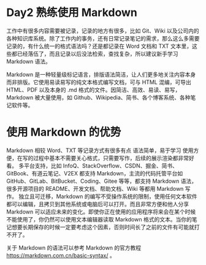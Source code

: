 # Day2 熟练使用 Markdown

工作中有很多内容需要被记录，记录的地方有很多，比如 Git、Wiki 以及公司内的各种知识库系统。除了工作内的事务，还有日常记录笔记的需求，那么这么多需要记录的，有什么统一的格式语法吗？还是都记录在 Word 文档和 TXT 文本里，这些都已经落伍了，而且记录以后没法检索，查找复杂，所以建议新手学习 Markdown 语法。

Markdown 是一种轻量级标记语言，排版语法简洁，让人们更多地关注内容本身而非排版。它使用易读易写的纯文本格式编写文档，可与 HTML 混编，可导出 HTML、PDF 以及本身的 .md 格式的文件。因简洁、高效、易读、易写，Markdown 被大量使用，如 Github、Wikipedia、简书、各个博客系统、各种笔记软件等。

# 使用 Markdown 的优势

Markdown 相较 Word、TXT 等记录方式有很多有点
语法简单，易于学习
使用方便，在写的过程中基本不需要关心格式，只需要写作，后续的展示渲染都非常好看。
多平台支持，比如 InfoQ、StackOverflow、CSDN、掘金、简书、GitBook、有道云笔记、V2EX 都支持 Markdown，主流的代码托管平台如 GitHub、GitLab、BitBucket、Coding、Gitee 等等，都支持 Markdown 语法，很多开源项目的 README、开发文档、帮助文档、Wiki 等都用 Markdown 写作。
独立且可迁移，Markdown 的编写不受操作系统的限制，使用任何文本软件都可以编辑，且拷贝到其他系统或电脑后可以打开。而且非常方便和他人分享
Markdown 可以适应未来的变化。即使你正在使用的应用程序将来会在某个时候不能使用了，你仍然可以使用文本编辑器读取 Markdown 格式的文本。当你的笔记想要长期保存的时候一定要考虑这个因素，否则时间长了之前的文件有可能就打不开了。

关于 Markdown 的语法可以参考 Markdown 的官方教程  https://markdown.com.cn/basic-syntax/ 。
